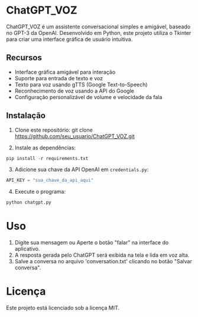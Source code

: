 # ChatGPT_VOZ

ChatGPT_VOZ é um assistente conversacional simples e amigável, baseado no GPT-3 da OpenAI. Desenvolvido em Python, este projeto utiliza o Tkinter para criar uma interface gráfica de usuário intuitiva.

## Recursos

- Interface gráfica amigável para interação
- Suporte para entrada de texto e voz
- Texto para voz usando gTTS (Google Text-to-Speech)
- Reconhecimento de voz usando a API do Google
- Configuração personalizável de volume e velocidade da fala

## Instalação

1. Clone este repositório:
git clone https://github.com/seu_usuario/ChatGPT_VOZ.git

2. Instale as dependências:
```python
pip install -r requirements.txt
```

3. Adicione sua chave da API OpenAI em `credentials.py`:
```python
API_KEY = "sua_chave_da_api_aqui"
```
4. Execute o programa:
```python
python chatgpt.py
```

# Uso
1. Digite sua mensagem ou Aperte o botão "falar" na interface do aplicativo.
2. A resposta gerada pelo ChatGPT será exibida na tela e lida em voz alta.
3. Salve a conversa no arquivo 'conversation.txt' clicando no botão "Salvar conversa".

# Licença
Este projeto está licenciado sob a licença MIT.
